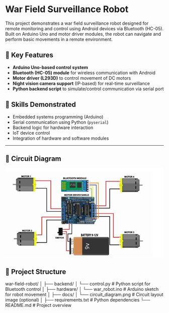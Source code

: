 # War Field Surveillance Robot

This project demonstrates a war field surveillance robot designed for remote monitoring and control using Android devices via Bluetooth (HC-05). Built on Arduino Uno and motor driver modules, the robot can navigate and perform basic movements in a remote environment.

## 🔧 Key Features

- **Arduino Uno-based control system**
- **Bluetooth (HC-05) module** for wireless communication with Android
- **Motor driver (L293D)** to control movement of DC motors
- **Night vision camera support** (IP-based) for real-time surveillance
- **Python backend script** to simulate/control communication via serial port

## 🧠 Skills Demonstrated

- Embedded systems programming (Arduino)
- Serial communication using Python (`pyserial`)
- Backend logic for hardware interaction
- IoT device control
- Integration of hardware and software modules
---
## 🔌 Circuit Diagram

![Circuit Diagram](docs/circuit_diagram.jpg)

## 📁 Project Structure
war-field-robot/
│
├── backend/
│ └── control.py # Python script for Bluetooth control
│
├── hardware/
│ └── war_robot.ino # Arduino sketch for robot movement
│
├── docs/
│ └── circuit_diagram.png # Circuit layout image (optional)
│
├── requirements.txt # Python dependencies
└── README.md # Project overview
